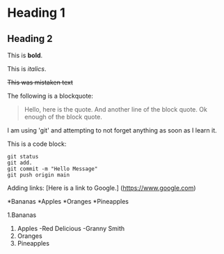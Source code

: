 # Heading 1

## Heading 2

This is **bold**.

This is *italics*.

~~This was mistaken text~~

The following is a blockquote:

>Hello, here is the quote.
>And another line of the block quote.
>Ok enough of the block quote.

I am using 'git' and attempting to not forget anything as soon as I learn it.

This is a code block:
```
git status
git add.
git commit -m "Hello Message"
git push origin main 
```

Adding links: [Here is a link to Google.] (https://www.google.com)

*Bananas
*Apples
*Oranges
*Pineapples

1.Bananas
1. Apples
	-Red Delicious
	-Granny Smith
1. Oranges
1. Pineapples

